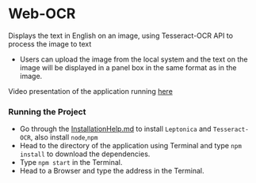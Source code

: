 # Web-OCR

Displays the text in English on an image, using Tesseract-OCR API to process the image to text
- Users can upload the image from the local system and the text on the image will be displayed in a panel box in the same format as in the image.

Video presentation of the application running [here](https://www.youtube.com/watch?v=OwzJh12qPWs)


### Running the Project
- Go through the [InstallationHelp.md](https://github.com/DhvanilP/Text-Recognition/blob/master/InstallationHelp.md) to install ```Leptonica``` and ```Tesseract-OCR```, also install ```node```,```npm```
- Head to the directory of the application using Terminal and type ```npm install```  to download the dependencies.
- Type ```npm start``` in the Terminal.
- Head to a Browser and type the address in the Terminal.
